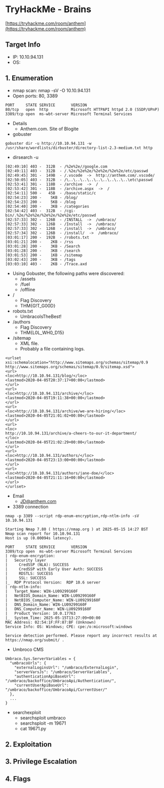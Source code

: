 # TryHackMe - Brains
[https://tryhackme.com/room/anthem](https://tryhackme.com/room/anthem)

## Target Info
- IP: 10.10.94.131
- OS: 

## 1. Enumeration
- nmap scan: nmap -sV -O 10.10.94.131
- Open ports: 80, 3389

```
PORT     STATE SERVICE       VERSION
80/tcp   open  http          Microsoft HTTPAPI httpd 2.0 (SSDP/UPnP)
3389/tcp open  ms-wbt-server Microsoft Terminal Services
```

- Details
  - Anthem.com. Site of Blogite
- gobuster

```
gobuster dir -u http://10.10.94.131 -w /usr/share/wordlists/dirbuster/directory-list-2.3-medium.txt http
```

- dirsearch -u 

```
[02:49:10] 403 -  312B  - /%2e%2e//google.com
[02:49:11] 403 -  312B  - /.%2e/%2e%2e/%2e%2e/%2e%2e/etc/passwd
[02:49:45] 301 -  149B  - /.vscode  ->  http://anthem.com/.vscode/
[02:50:05] 403 -  312B  - /\..\..\..\..\..\..\..\..\..\etc\passwd
[02:53:41] 301 -  118B  - /archive  ->  /
[02:53:42] 301 -  118B  - /archive.aspx  ->  /
[02:54:11] 500 -   45B  - /base/static/c
[02:54:23] 200 -    5KB - /blog/
[02:54:23] 200 -    5KB - /blog
[02:54:40] 200 -    3KB - /categories
[02:54:42] 403 -  312B  - /cgi-bin/.%2e/%2e%2e/%2e%2e/%2e%2e/etc/passwd
[02:57:33] 302 -  126B  - /INSTALL  ->  /umbraco/
[02:57:33] 302 -  126B  - /Install  ->  /umbraco/
[02:57:33] 302 -  126B  - /install  ->  /umbraco/
[02:57:34] 302 -  126B  - /install/  ->  /umbraco/
[03:01:17] 200 -  192B  - /robots.txt
[03:01:21] 200 -    2KB - /rss
[03:01:28] 200 -    3KB - /Search
[03:01:28] 200 -    3KB - /search
[03:01:53] 200 -    1KB - /sitemap
[03:02:43] 200 -    3KB - /tags
[03:03:10] 403 -    2KB - /Trace.axd
```

- Using Gobuster, the following paths were discovered:
  - /assets
  - /fuel
  - /offline
- /
  - Flag Discovery
  - THM{G!T_G00D}
- robots.txt
  - UmbracoIsTheBest!
- /authors
  - Flag Discovery
  - THM{L0L_WH0_D15}
- /sitemap
  - XML file.
  - Probably a file containing logs.

```
<urlset xsi:schemalocation="http://www.sitemaps.org/schemas/sitemap/0.9 http://www.sitemaps.org/schemas/sitemap/0.9/sitemap.xsd">
<url>
<loc>http://10.10.94.131/blog/</loc>
<lastmod>2020-04-05T20:37:17+00:00</lastmod>
</url>
<url>
<loc>http://10.10.94.131/archive/</loc>
<lastmod>2020-04-05T19:11:38+00:00</lastmod>
</url>
<url>
<loc>http://10.10.94.131/archive/we-are-hiring/</loc>
<lastmod>2020-04-05T21:01:02+00:00</lastmod>
</url>
<url>
<loc>
http://10.10.94.131/archive/a-cheers-to-our-it-department/
</loc>
<lastmod>2020-04-05T21:02:29+00:00</lastmod>
</url>
<url>
<loc>http://10.10.94.131/authors/</loc>
<lastmod>2020-04-05T23:13:00+00:00</lastmod>
</url>
<url>
<loc>http://10.10.94.131/authors/jane-doe/</loc>
<lastmod>2020-04-05T21:11:16+00:00</lastmod>
</url>
</urlset>
```
- Email
  - JD@anthem.com
- 3389 connection

```
nmap -p 3389 --script rdp-enum-encryption,rdp-ntlm-info -sV 10.10.94.131

Starting Nmap 7.80 ( https://nmap.org ) at 2025-05-15 14:27 BST
Nmap scan report for 10.10.94.131
Host is up (0.00094s latency).

PORT     STATE SERVICE       VERSION
3389/tcp open  ms-wbt-server Microsoft Terminal Services
| rdp-enum-encryption: 
|   Security layer
|     CredSSP (NLA): SUCCESS
|     CredSSP with Early User Auth: SUCCESS
|     RDSTLS: SUCCESS
|     SSL: SUCCESS
|_  RDP Protocol Version:  RDP 10.6 server
| rdp-ntlm-info: 
|   Target_Name: WIN-LU09299160F
|   NetBIOS_Domain_Name: WIN-LU09299160F
|   NetBIOS_Computer_Name: WIN-LU09299160F
|   DNS_Domain_Name: WIN-LU09299160F
|   DNS_Computer_Name: WIN-LU09299160F
|   Product_Version: 10.0.17763
|_  System_Time: 2025-05-15T13:27:09+00:00
MAC Address: 02:54:1F:FF:87:BF (Unknown)
Service Info: OS: Windows; CPE: cpe:/o:microsoft:windows

Service detection performed. Please report any incorrect results at https://nmap.org/submit/ .

```

- Umbroco CMS

```
Umbraco.Sys.ServerVariables = {
  "umbracoUrls": {
    "externalLoginsUrl": "/umbraco/ExternalLogin",
    "serverVarsJs": "/umbraco/ServerVariables",
    "authenticationApiBaseUrl": "/umbraco/backoffice/UmbracoApi/Authentication/",
    "currentUserApiBaseUrl": "/umbraco/backoffice/UmbracoApi/CurrentUser/"
  },
  ...
}
```

- searchexploit
  - searchsploit umbraco
  - searchsploit -m 19671
  - cat 19671.py




## 2. Exploitation


## 3. Privilege Escalation

## 4. Flags
